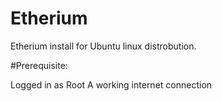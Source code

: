 # Etherium

Etherium install for Ubuntu linux distrobution.

#Prerequisite:


Logged in as Root
A working internet connection


